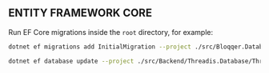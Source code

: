 ## ENTITY FRAMEWORK CORE

Run EF Core migrations inside the ```root``` directory, for example:

```bash
dotnet ef migrations add InitialMigration --project ./src/Bloqqer.Database/Bloqqer.Database.csproj --startup-project ./src/Bloqqer.Api/Threadis.Api.csproj

dotnet ef database update --project ./src/Backend/Threadis.Database/Threadis.Database.csproj --startup-project ./src/Backend/Threadis.Web/Threadis.Web.csproj
```